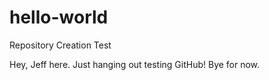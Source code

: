 # hello-world
Repository Creation Test

Hey, Jeff here.  Just hanging out testing GitHub!
Bye for now.

